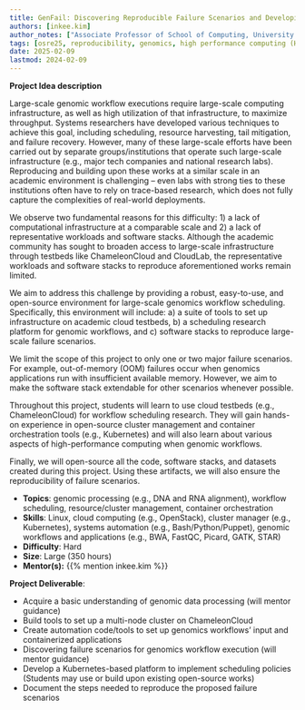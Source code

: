 ```yaml
---
title: GenFail: Discovering Reproducible Failure Scenarios and Developing Failure-Aware Scheduling for Genomic Workflows
authors: [inkee.kim]
author_notes: ["Associate Professor of School of Computing, University of Georgia"]
tags: [osre25, reproducibility, genomics, high performance computing (HPC), failure characterization, scientific workflow scheduling, kubernetes]
date: 2025-02-09
lastmod: 2024-02-09
---
```



**Project Idea description**

Large-scale genomic workflow executions require large-scale computing infrastructure, as well as high utilization of that infrastructure, to maximize throughput. Systems researchers have developed various techniques to achieve this goal, including scheduling, resource harvesting, tail mitigation, and failure recovery. However, many of these large-scale efforts have been carried out by separate groups/institutions that operate such large-scale infrastructure (e.g., major tech companies and national research labs). Reproducing and building upon these works at a similar scale in an academic environment is challenging – even labs with strong ties to these institutions often have to rely on trace-based research, which does not fully capture the complexities of real-world deployments. 

We observe two fundamental reasons for this difficulty: 1) a lack of computational infrastructure at a comparable scale and 2) a lack of representative workloads and software stacks. Although the academic community has sought to broaden access to large-scale infrastructure through testbeds like ChameleonCloud and CloudLab, the representative workloads and software stacks to reproduce aforementioned works remain limited.

We aim to address this challenge by providing a robust, easy-to-use, and open-source environment for large-scale genomics workflow scheduling. Specifically, this environment will include: 
	a) a suite of tools to set up infrastructure on academic cloud testbeds,
	b) a scheduling research platform for genomic workflows, and
	c) software stacks to reproduce large-scale failure scenarios. 


We limit the scope of this project to only one or two major failure scenarios. For example, out-of-memory (OOM) failures occur when genomics applications run with insufficient available memory. However, we aim to make the software stack extendable for other scenarios whenever possible.
 
Throughout this project, students will learn to use cloud testbeds (e.g., ChameleonCloud) for workflow scheduling research. They will gain hands-on experience in open-source cluster management and container orchestration tools (e.g., Kubernetes) and will also learn about various aspects of high-performance computing when genomic workflows. 

Finally, we will open-source all the code, software stacks, and datasets created during this project. Using these artifacts, we will also ensure the reproducibility of failure scenarios.

- **Topics**: genomic processing (e.g., DNA and RNA alignment), workflow scheduling, resource/cluster management, container orchestration
- **Skills**: Linux, cloud computing (e.g., OpenStack), cluster manager (e.g., Kubernetes), systems automation (e.g., Bash/Python/Puppet), genomic workflows and applications (e.g., BWA, FastQC, Picard, GATK, STAR)
- **Difficulty**: Hard
- **Size**: Large (350 hours)
- **Mentor(s):**  {{% mention inkee.kim %}}


**Project Deliverable**:

- Acquire a basic understanding of genomic data processing (will mentor guidance)
- Build tools to set up a multi-node cluster on ChameleonCloud
- Create automation code/tools to set up genomics workflows’ input and containerized applications
- Discovering failure scenarios for genomics workflow execution (will mentor guidance)
- Develop a Kubernetes-based platform to implement scheduling policies (Students may use or build upon existing open-source works)
- Document the steps needed to reproduce the proposed failure scenarios
